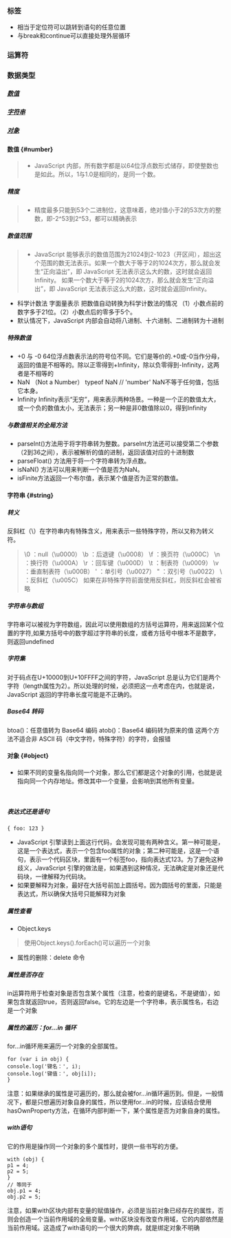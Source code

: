 ### 标签
 * 相当于定位符可以跳转到语句的任意位置
 * 与break和continue可以直接处理外层循环

### 运算符



### 数据类型
 ##### [数值](#number)
 ##### [字符串](#string)
 ##### [对象](#object) 

####  数值 {#number}
>* JavaScript 内部，所有数字都是以64位浮点数形式储存，即使整数也是如此。所以，1与1.0是相同的，是同一个数。
##### 精度
>* 精度最多只能到53个二进制位，这意味着，绝对值小于2的53次方的整数，即-2^53到2^53，都可以精确表示
##### 数值范围
>* JavaScript 能够表示的数值范围为21024到2-1023（开区间），超出这个范围的数无法表示。如果一个数大于等于2的1024次方，那么就会发生“正向溢出”，即 JavaScript 无法表示这么大的数，这时就会返回Infinity。
如果一个数大于等于2的1024次方，那么就会发生“正向溢出”，即 JavaScript 无法表示这么大的数，这时就会返回Infinity。
* 科学计数法 字面量表示 把数值自动转换为科学计数法的情况 
（1）小数点前的数字多于21位。（2）小数点后的零多于5个。
* 默认情况下，JavaScript 内部会自动将八进制、十六进制、二进制转为十进制
##### 特殊数值
* +0 与 -0 64位浮点数表示法的符号位不同。它们是等价的.+0或-0当作分母，返回的值是不相等的。除以正零得到+Infinity，除以负零得到-Infinity，这两者是不相等的
* NaN （Not a Number）
typeof NaN // 'number' NaN不等于任何值，包括它本身。 
* Infinity Infinity表示“无穷”，用来表示两种场景。一种是一个正的数值太大，或一个负的数值太小，无法表示；另一种是非0数值除以0，得到Infinity
##### 与数值相关的全局方法 
* parseInt()方法用于将字符串转为整数。parseInt方法还可以接受第二个参数（2到36之间），表示被解析的值的进制，返回该值对应的十进制数
* parseFloat() 方法用于将一个字符串转为浮点数。
* isNaN() 方法可以用来判断一个值是否为NaN。
* isFinite方法返回一个布尔值，表示某个值是否为正常的数值。

#### 字符串 {#string}

##### 转义
反斜杠（\）在字符串内有特殊含义，用来表示一些特殊字符，所以又称为转义符。
> \0 ：null（\u0000）
\b ：后退键（\u0008）
\f ：换页符（\u000C）
\n ：换行符（\u000A）
\r ：回车键（\u000D）
\t ：制表符（\u0009）
\v ：垂直制表符（\u000B）
\' ：单引号（\u0027）
\" ：双引号（\u0022）
\\ ：反斜杠（\u005C）
如果在非特殊字符前面使用反斜杠，则反斜杠会被省略
##### 字符串与数组
字符串可以被视为字符数组，因此可以使用数组的方括号运算符，用来返回某个位置的字符,如果方括号中的数字超过字符串的长度，或者方括号中根本不是数字，则返回undefined
##### 字符集
对于码点在U+10000到U+10FFFF之间的字符，JavaScript 总是认为它们是两个字符（length属性为2）。所以处理的时候，必须把这一点考虑在内，也就是说，JavaScript 返回的字符串长度可能是不正确的。
##### Base64 转码
btoa()：任意值转为 Base64 编码
atob()：Base64 编码转为原来的值
这两个方法不适合非 ASCII 码（中文字符，特殊字符）的字符，会报错

#### 对象 {#object}
* 如果不同的变量名指向同一个对象，那么它们都是这个对象的引用，也就是说指向同一个内存地址。修改其中一个变量，会影响到其他所有变量。
</br>

##### 表达式还是语句
```{ foo: 123 }``` 
* JavaScript 引擎读到上面这行代码，会发现可能有两种含义。第一种可能是，这是一个表达式，表示一个包含foo属性的对象；第二种可能是，这是一个语句，表示一个代码区块，里面有一个标签foo，指向表达式123。为了避免这种歧义，JavaScript 引擎的做法是，如果遇到这种情况，无法确定是对象还是代码块，一律解释为代码块。
* 如果要解释为对象，最好在大括号前加上圆括号。因为圆括号的里面，只能是表达式，所以确保大括号只能解释为对象

##### 属性查看 
* Object.keys
> 使用Object.keys().forEach()可以遍历一个对象

* 属性的删除：delete 命令
##### 属性是否存在

in运算符用于检查对象是否包含某个属性（注意，检查的是键名，不是键值），如果包含就返回true，否则返回false。它的左边是一个字符串，表示属性名，右边是一个对象

##### 属性的遍历：for...in 循环
for...in循环用来遍历一个对象的全部属性。

    for (var i in obj) {
    console.log('键名：', i);
    console.log('键值：', obj[i]);
    }
注意：如果继承的属性是可遍历的，那么就会被for...in循环遍历到。但是，一般情况下，都是只想遍历对象自身的属性，所以使用for...in的时候，应该结合使用hasOwnProperty方法，在循环内部判断一下，某个属性是否为对象自身的属性。

##### with语句
它的作用是操作同一个对象的多个属性时，提供一些书写的方便。

    with (obj) {
    p1 = 4;
    p2 = 5;
    }
    // 等同于
    obj.p1 = 4;
    obj.p2 = 5;
注意，如果with区块内部有变量的赋值操作，必须是当前对象已经存在的属性，否则会创造一个当前作用域的全局变量。with区块没有改变作用域，它的内部依然是当前作用域。这造成了with语句的一个很大的弊病，就是绑定对象不明确

